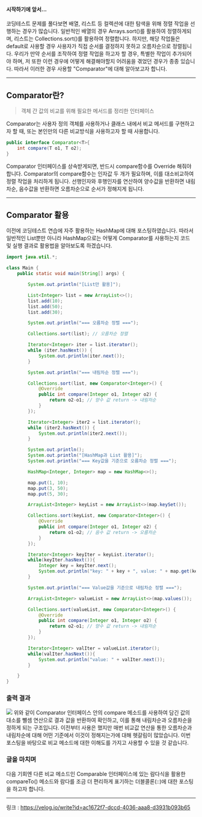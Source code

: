 #### 시작하기에 앞서...
코딩테스트 문제를 풀다보면 배열, 리스트 등 컬렉션에 대한 탐색을 위해 정렬 작업을 선행하는 경우가 많습니다. 일반적인 배열의 경우 Arrays.sort()를 활용하여 정렬하게되며, 리스트는 Collections.sort()를 활용하여 정렬합니다. 하지만, 해당 작업들은 default로 사용할 경우 사용자가 직접 순서를 결정하지 못하고 오름차순으로 정렬됩니다. 우리가 만약 순서를 조작하여 정렬 작업을 하고자 할 경우, 특별한 작업이 추가되어야 하며, 저 또한 이런 경우에 어떻게 해결해야할지 어려움을 겪었던 경우가 종종 있습니다. 따라서 이러한 경우 사용할 "Comparator"에 대해 알아보고자 합니다.

---

## Comparator란?
> 객체 간 값의 비교를 위해 필요한 메서드를 정리한 인터페이스

Comparator는 사용자 정의 객체를 사용하거나 클래스 내에서 비교 메서드를 구현하고자 할 때, 또는 본인만의 다른 비교방식을 사용하고자 할 때 사용합니다.
```java
public interface Comparator<T>{
	int compare(T o1, T o2);
}
```
Comparator 인터페이스를 상속받게되면, 반드시 compare함수를 Override 해줘야 합니다.
Comparator의 compare함수는 인자값 두 개가 필요하며, 이를 대소비교하여 정렬 작업을 처리하게 됩니다.
선행인자와 후행인자를 연산하여 양수값을 반환하면 내림차순, 음수값을 반환하면 오름차순으로 순서가 정해지게 됩니다.

---

## Comparator 활용
이전에 코딩테스트 연습에 자주 활용하는 HashMap에 대해 포스팅하였습니다. 따라서 일반적인 List뿐만 아니라 HashMap으로는 어떻게 Comparator를 사용하는지 코드 및 실행 결과로 활용법을 알아보도록 하겠습니다.

```java
import java.util.*;

class Main {
    public static void main(String[] args) {

        System.out.println("[List만 활용]");

        List<Integer> list = new ArrayList<>();
        list.add(10);
        list.add(50);
        list.add(30);

        System.out.println("=== 오름차순 정렬 ===");

        Collections.sort(list); // 오름차순 정렬

        Iterator<Integer> iter = list.iterator();
        while (iter.hasNext()) {
            System.out.println(iter.next());
        }

        System.out.println("=== 내림차순 정렬 ===");

        Collections.sort(list, new Comparator<Integer>() {
            @Override
            public int compare(Integer o1, Integer o2) {
                return o2-o1; // 양수 값 return -> 내림차순
            }
        });

        Iterator<Integer> iter2 = list.iterator();
        while (iter2.hasNext()) {
            System.out.println(iter2.next());
        }

        System.out.println();
        System.out.println("[HashMap과 List 활용]");
        System.out.println("=== Key값을 기준으로 오름차순 정렬 ===");

        HashMap<Integer, Integer> map = new HashMap<>();

        map.put(1, 10);
        map.put(3, 50);
        map.put(5, 30);

        ArrayList<Integer> keyList = new ArrayList<>(map.keySet());

        Collections.sort(keyList, new Comparator<Integer>() {
            @Override
            public int compare(Integer o1, Integer o2) {
                return o1-o2; // 음수 값 return -> 오름차순
            }
        });

        Iterator<Integer> keyIter = keyList.iterator();
        while(keyIter.hasNext()){
            Integer key = keyIter.next();
            System.out.println("key: " + key + ", value: " + map.get(key));
        }

        System.out.println("=== Value값을 기준으로 내림차순 정렬 ===");

        ArrayList<Integer> valueList = new ArrayList<>(map.values());

        Collections.sort(valueList, new Comparator<Integer>() {
            @Override
            public int compare(Integer o1, Integer o2) {
                return o2-o1; // 양수 값 return -> 내림차순
            }
        });

        Iterator<Integer> valIter = valueList.iterator();
        while(valIter.hasNext()){
            System.out.println("value: " + valIter.next());
        }

    }
}
```

### 출력 결과
![](https://velog.velcdn.com/images/jjinwo0/post/c9f9cbc8-d25e-41db-b8a2-36231223bdd4/image.png)
위와 같이 Comparator 인터페이스 안의 compare 메소드를 사용하여 담긴 값의 대소를 뺄셈 연산으로 결과 값을 반환하여 확인하고, 이를 통해 내림차순과 오름차순을 정하게 되는 구조입니다.
이전부터 사용은 했지만 매번 비교값 연산을 통한 오름차순과 내림차순에 대해 어떤 기준에서 이것이 정해지는가에 대해 헷갈림이 많았습니다. 이번 포스팅을 바탕으로 비교 메소드에 대한 이해도를 가지고 사용할 수 있을 것 같습니다.

### 글을 마치며
다음 기회엔 다른 비교 메소드인 Comparable 인터페이스에 있는 람다식을 활용한 compareTo() 메소드와 람다를 조금 더 편리하게 표기하는 더블콜론(::)에 대한 포스팅을 하고자 합니다.

--- 

링크 : https://velog.io/write?id=ac1672f7-dccd-4036-aaa8-d3931b093b65